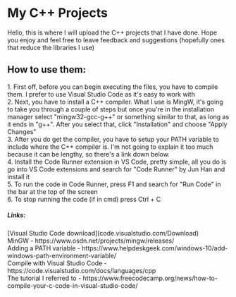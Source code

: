 # My C++ Projects

Hello, this is where I will upload the C++ projects that I have done. Hope you enjoy and feel free to leave feedback and suggestions (hopefully ones that reduce the libraries I use)


<h2> How to use them: </h2>
1. First off, before you can begin executing the files, you have to compile them. I prefer to use Visual Studio Code as it's easy to work with <br/>
2. Next, you have to install a C++ compiler. What I use is MingW, it's going to take you through a couple of steps but once you're in the installation manager select "mingw32-gcc-g++" or something similar to that, as long as it ends in "g++". After you select that, click "Installation" and choose "Apply Changes" <br/>
3. After you do get the compiler, you have to setup your PATH variable to include where the C++ compiler is. I'm not going to explain it too much because it can be lengthy, so there's a link down below. <br/>
4. Install the Code Runner extension in VS Code, pretty simple, all you do is go into VS Code extensions and search for "Code Runner" by Jun Han and install it <br/>
5. To run the code in Code Runner, press F1 and search for "Run Code" in the bar at the top of the screen <br/>
6. To stop running the code (if in cmd) press Ctrl + C <br/>

<h5> Links: </h5>
[Visual Studio Code download](code.visualstudio.com/Download) <br/>
MinGW - https://www.osdn.net/projects/mingw/releases/ <br/>
Adding a PATH variable - https://www.helpdeskgeek.com/windows-10/add-windows-path-environment-variable/ <br/>
Compile with Visual Studio Code - https://code.visualstudio.com/docs/languages/cpp <br/>
The tutorial I referred to - https://www.freecodecamp.org/news/how-to-compile-your-c-code-in-visual-studio-code/ <br/>
